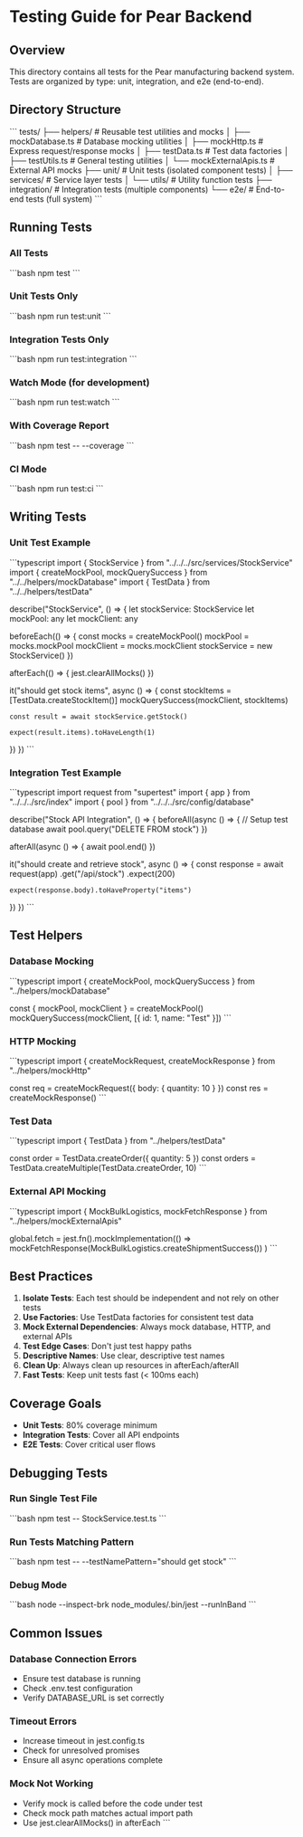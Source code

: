 # Testing Guide for Pear Backend

## Overview
This directory contains all tests for the Pear manufacturing backend system. Tests are organized by type: unit, integration, and e2e (end-to-end).

## Directory Structure
\`\`\`
tests/
├── helpers/           # Reusable test utilities and mocks
│   ├── mockDatabase.ts      # Database mocking utilities
│   ├── mockHttp.ts          # Express request/response mocks
│   ├── testData.ts          # Test data factories
│   ├── testUtils.ts         # General testing utilities
│   └── mockExternalApis.ts  # External API mocks
├── unit/              # Unit tests (isolated component tests)
│   ├── services/      # Service layer tests
│   └── utils/         # Utility function tests
├── integration/       # Integration tests (multiple components)
└── e2e/              # End-to-end tests (full system)
\`\`\`

## Running Tests

### All Tests
\`\`\`bash
npm test
\`\`\`

### Unit Tests Only
\`\`\`bash
npm run test:unit
\`\`\`

### Integration Tests Only
\`\`\`bash
npm run test:integration
\`\`\`

### Watch Mode (for development)
\`\`\`bash
npm run test:watch
\`\`\`

### With Coverage Report
\`\`\`bash
npm test -- --coverage
\`\`\`

### CI Mode
\`\`\`bash
npm run test:ci
\`\`\`

## Writing Tests

### Unit Test Example
\`\`\`typescript
import { StockService } from "../../../src/services/StockService"
import { createMockPool, mockQuerySuccess } from "../../helpers/mockDatabase"
import { TestData } from "../../helpers/testData"

describe("StockService", () => {
  let stockService: StockService
  let mockPool: any
  let mockClient: any

  beforeEach(() => {
    const mocks = createMockPool()
    mockPool = mocks.mockPool
    mockClient = mocks.mockClient
    stockService = new StockService()
  })

  afterEach(() => {
    jest.clearAllMocks()
  })

  it("should get stock items", async () => {
    const stockItems = [TestData.createStockItem()]
    mockQuerySuccess(mockClient, stockItems)

    const result = await stockService.getStock()

    expect(result.items).toHaveLength(1)
  })
})
\`\`\`

### Integration Test Example
\`\`\`typescript
import request from "supertest"
import { app } from "../../../src/index"
import { pool } from "../../../src/config/database"

describe("Stock API Integration", () => {
  beforeAll(async () => {
    // Setup test database
    await pool.query("DELETE FROM stock")
  })

  afterAll(async () => {
    await pool.end()
  })

  it("should create and retrieve stock", async () => {
    const response = await request(app)
      .get("/api/stock")
      .expect(200)

    expect(response.body).toHaveProperty("items")
  })
})
\`\`\`

## Test Helpers

### Database Mocking
\`\`\`typescript
import { createMockPool, mockQuerySuccess } from "../helpers/mockDatabase"

const { mockPool, mockClient } = createMockPool()
mockQuerySuccess(mockClient, [{ id: 1, name: "Test" }])
\`\`\`

### HTTP Mocking
\`\`\`typescript
import { createMockRequest, createMockResponse } from "../helpers/mockHttp"

const req = createMockRequest({ body: { quantity: 10 } })
const res = createMockResponse()
\`\`\`

### Test Data
\`\`\`typescript
import { TestData } from "../helpers/testData"

const order = TestData.createOrder({ quantity: 5 })
const orders = TestData.createMultiple(TestData.createOrder, 10)
\`\`\`

### External API Mocking
\`\`\`typescript
import { MockBulkLogistics, mockFetchResponse } from "../helpers/mockExternalApis"

global.fetch = jest.fn().mockImplementation(() =>
  mockFetchResponse(MockBulkLogistics.createShipmentSuccess())
)
\`\`\`

## Best Practices

1. **Isolate Tests**: Each test should be independent and not rely on other tests
2. **Use Factories**: Use TestData factories for consistent test data
3. **Mock External Dependencies**: Always mock database, HTTP, and external APIs
4. **Test Edge Cases**: Don't just test happy paths
5. **Descriptive Names**: Use clear, descriptive test names
6. **Clean Up**: Always clean up resources in afterEach/afterAll
7. **Fast Tests**: Keep unit tests fast (< 100ms each)

## Coverage Goals

- **Unit Tests**: 80% coverage minimum
- **Integration Tests**: Cover all API endpoints
- **E2E Tests**: Cover critical user flows

## Debugging Tests

### Run Single Test File
\`\`\`bash
npm test -- StockService.test.ts
\`\`\`

### Run Tests Matching Pattern
\`\`\`bash
npm test -- --testNamePattern="should get stock"
\`\`\`

### Debug Mode
\`\`\`bash
node --inspect-brk node_modules/.bin/jest --runInBand
\`\`\`

## Common Issues

### Database Connection Errors
- Ensure test database is running
- Check .env.test configuration
- Verify DATABASE_URL is set correctly

### Timeout Errors
- Increase timeout in jest.config.ts
- Check for unresolved promises
- Ensure all async operations complete

### Mock Not Working
- Verify mock is called before the code under test
- Check mock path matches actual import path
- Use jest.clearAllMocks() in afterEach
\`\`\`

```typescript file="" isHidden
